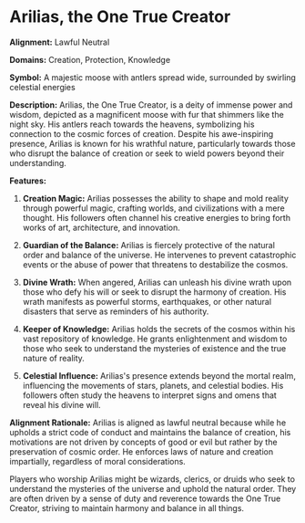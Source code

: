 # Arilias, the One True Creator

**Alignment:** Lawful Neutral

**Domains:** Creation, Protection, Knowledge

**Symbol:** A majestic moose with antlers spread wide, surrounded by swirling celestial energies

**Description:**
Arilias, the One True Creator, is a deity of immense power and wisdom, depicted as a magnificent moose with fur that shimmers like the night sky. His antlers reach towards the heavens, symbolizing his connection to the cosmic forces of creation. Despite his awe-inspiring presence, Arilias is known for his wrathful nature, particularly towards those who disrupt the balance of creation or seek to wield powers beyond their understanding.

**Features:**
1. **Creation Magic:** Arilias possesses the ability to shape and mold reality through powerful magic, crafting worlds, and civilizations with a mere thought. His followers often channel his creative energies to bring forth works of art, architecture, and innovation.
  
2. **Guardian of the Balance:** Arilias is fiercely protective of the natural order and balance of the universe. He intervenes to prevent catastrophic events or the abuse of power that threatens to destabilize the cosmos.
  
3. **Divine Wrath:** When angered, Arilias can unleash his divine wrath upon those who defy his will or seek to disrupt the harmony of creation. His wrath manifests as powerful storms, earthquakes, or other natural disasters that serve as reminders of his authority.
  
4. **Keeper of Knowledge:** Arilias holds the secrets of the cosmos within his vast repository of knowledge. He grants enlightenment and wisdom to those who seek to understand the mysteries of existence and the true nature of reality.
  
5. **Celestial Influence:** Arilias's presence extends beyond the mortal realm, influencing the movements of stars, planets, and celestial bodies. His followers often study the heavens to interpret signs and omens that reveal his divine will.

**Alignment Rationale:**
Arilias is aligned as lawful neutral because while he upholds a strict code of conduct and maintains the balance of creation, his motivations are not driven by concepts of good or evil but rather by the preservation of cosmic order. He enforces laws of nature and creation impartially, regardless of moral considerations.

Players who worship Arilias might be wizards, clerics, or druids who seek to understand the mysteries of the universe and uphold the natural order. They are often driven by a sense of duty and reverence towards the One True Creator, striving to maintain harmony and balance in all things.